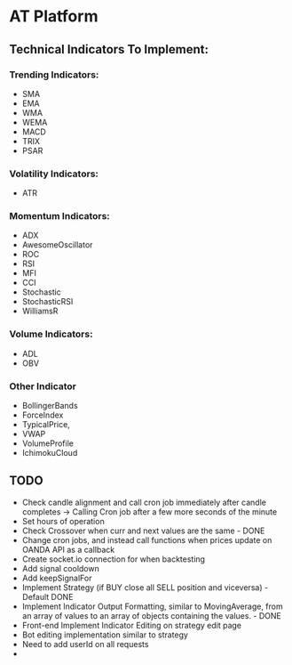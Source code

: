 
# AT Platform


## Technical Indicators To Implement:


### Trending Indicators:
- SMA
- EMA
- WMA
- WEMA
- MACD
- TRIX
- PSAR

### Volatility Indicators:
- ATR

### Momentum Indicators:
- ADX
- AwesomeOscillator
- ROC
- RSI
- MFI
- CCI
- Stochastic
- StochasticRSI
- WilliamsR


### Volume Indicators:
- ADL
- OBV


### Other Indicator
- BollingerBands
- ForceIndex
- TypicalPrice,
- VWAP
- VolumeProfile
- IchimokuCloud


## TODO 

- Check candle alignment and call cron job immediately after candle completes -> Calling Cron job after a few more seconds of the minute
- Set hours of operation
- Check Crossover when curr and next values are the same - DONE 
- Change cron jobs, and instead call functions when prices update on OANDA API as a callback
- Create socket.io connection for when backtesting
- Add signal cooldown
- Add keepSignalFor
- Implement Strategy (if BUY close all SELL position and viceversa) - Default DONE
- Implement Indicator Output Formatting, similar to MovingAverage, from an array of values to an array of objects containing the values. - DONE
- Front-end Implement Indicator Editing on strategy edit page
- Bot editing implementation similar to strategy
- Need to add userId on all requests 
- 